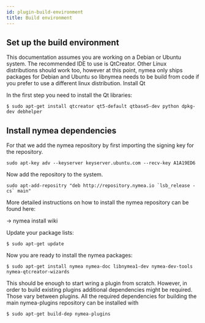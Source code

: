 ```yaml
---
id: plugin-build-environment
title: Build environment
---
```


## Set up the build environment

This documentation assumes you are working on a Debian or Ubuntu system. The recommended IDE to use is QtCreator. Other Linux distributions should work too, however at this point, nymea only ships packages for Debian and Ubuntu so libnymea needs to be build from code if you prefer to use a different linux distribution.
Install Qt

In the first step you need to install the Qt libraries:
```
$ sudo apt-get install qtcreator qt5-default qtbase5-dev python dpkg-dev debhelper
```
## Install nymea dependencies

For that we add the nymea repository by first importing the signing key for the repository.
```
sudo apt-key adv --keyserver keyserver.ubuntu.com --recv-key A1A19ED6
```
Now add the repository to the system.
```
sudo apt-add-repositry "deb http://repository.nymea.io `lsb_release -cs` main"
```
More detailed instructions on how to install the nymea repository can be found here:

→ nymea install wiki

Update your package lists:
```
$ sudo apt-get update
```
Now you are ready to install the nymea packages:
```
$ sudo apt-get install nymea nymea-doc libnymea1-dev nymea-dev-tools nymea-qtcreator-wizards
```

This should be enough to start wring a plugin from scratch. However, in order to build existing plugins
additional dependencies might be required. Those vary between plugins. All the required dependencies for
building the main nymea-plugins repository can be installed with

```
$ sudo apt-get build-dep nymea-plugins
```

